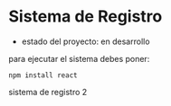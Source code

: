 <h1>Sistema de Registro</h1>

- estado del proyecto: en desarrollo

para ejecutar el sistema debes poner:

```npm install react```

sistema de registro 2

